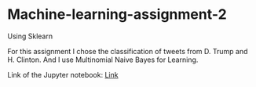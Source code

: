 # Machine-learning-assignment-2

Using Sklearn

For this assignment I chose the classification of tweets from D. Trump and H. Clinton. And I use Multinomial Naive Bayes for Learning.

Link of the Jupyter notebook: [Link](https://github.com/Kooroshoo/Machine-learning-assignment-2/blob/master/the%20code%202.ipynb)
